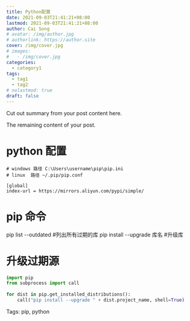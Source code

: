 ```yaml
---
title: Python配置
date: 2021-09-03T21:41:21+08:00
lastmod: 2021-09-03T21:41:21+08:00
author: Cai Song
# avatar: /img/author.jpg
# authorlink: https://author.site
cover: /img/cover.jpg
# images:
#   - /img/cover.jpg
categories:
  - category1
tags:
  - tag1
  - tag2
# nolastmod: true
draft: false
---
```


Cut out summary from your post content here.

<!--more-->

The remaining content of your post.
# python 配置

```shell
# windows 路径 C:\Users\username\pip\pip.ini
# linux  路径 ~/.pip/pip.conf 

[global]
index-url = https://mirrors.aliyun.com/pypi/simple/
```

# pip 命令
pip list --outdated #列出所有过期的库
pip install --upgrade 库名 #升级库

# 升级过期源
```python
import pip
from subprocess import call
 
for dist in pip.get_installed_distributions():
    call("pip install --upgrade " + dist.project_name, shell=True)
```

Tags:
  pip, python